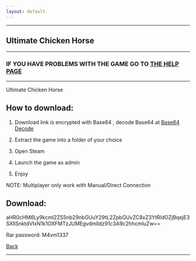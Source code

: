 ```yaml
---
layout: default
---
```


* * *

## Ultimate Chicken Horse

* * *

### IF YOU HAVE PROBLEMS WITH THE GAME GO TO [THE HELP PAGE](/games/help.md)

* * *

Ultimate Chicken Horse

## How to download:

1. Download link is encrypted with Base64 , decode Base64 at [Base64 Decode](https://www.base64decode.org/)

2. Extract the game into a folder of your choice

3. Open Steam

4. Launch the game as admin

5. Enjoy

NOTE: Multiplayer only work with Manual/Direct Connection

## Download:

aHR0cHM6Ly9kcml2ZS5nb29nbGUuY29tL2ZpbGUvZC8xZ3YtRldOZjBqejE3SXllSnktdVIxN1k1OXFMTzJUMEgvdmlldz91c3A9c2hhcmluZw==

Rar password: M4vm1337

[Back](https://m4vmcvrk.github.io/)

* * *